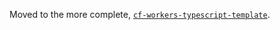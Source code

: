 Moved to the more complete, [`cf-workers-typescript-template`](https://github.com/GregBrimble/cf-workers-typescript-template).
